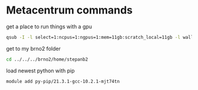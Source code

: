 
# Metacentrum commands


get a place to run things with a gpu
```sh
qsub -I -l select=1:ncpus=1:ngpus=1:mem=11gb:scratch_local=11gb -l walltime=24:0:0 -q gpu
```

get to my brno2 folder
```sh
cd ../../../brno2/home/stepanb2
```

load newest python with pip
```sh
module add py-pip/21.3.1-gcc-10.2.1-mjt74tn
```




